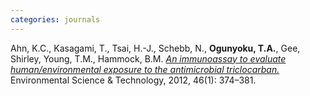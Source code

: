 ```yaml
---
categories: journals
---
```

Ahn, K.C., Kasagami, T., Tsai, H.-J., Schebb, N., **Ogunyoku, T.A.**, Gee, Shirley, Young, T.M., Hammock, B.M. [*An immunoassay to evaluate human/environmental exposure to the antimicrobial triclocarban.*](http://www.taogunyoku.com/s/An_Immunoassay_To_Evaluate_HumanEnvironmental_Expo.pdf) Environmental Science & Technology, 2012, 46(1): 374–381.


